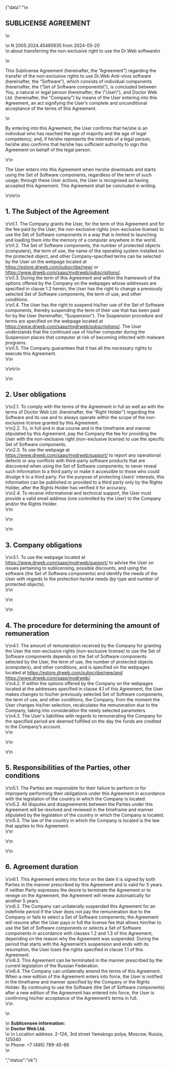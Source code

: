 {"data":"\\n

SUBLICENSE AGREEMENT
--------------------

\\n

\\n N 2005.2024.45485835 from 2024-05-20  
\\n about transferring the non-exclusive right to use the Dr.Web software\\n

\\n

This Sublicense Agreement (hereinafter, the “Agreement”) regarding the transfer of the non-exclusive rights to use Dr.Web Anti-virus software (hereinafter, the “Software”), which consists of individual components (hereinafter, the \\"Set of Software components\\"), is concluded between You, a natural or legal person (hereinafter, the \\"User\\"), and Doctor Web Ltd. (hereinafter, the “Company”) by means of the User entering into this Agreement, an act signifying the User’s complete and unconditional acceptance of the terms of this Agreement.

\\n

By entering into this Agreement, the User confirms that he/she is an individual who has reached the age of majority and the age of legal competency; and, if he/she represents the interests of a legal person, he/she also confirms that he/she has sufficient authority to sign this Agreement on behalf of the legal person.

\\r\\n

The User enters into this Agreement when he/she downloads and starts using the Set of Software components, regardless of the term of such usage; through these User actions, the User is recognised as having accepted this Agreement. This Agreement shall be concluded in writing.

\\r\\n\\r\\n

1\. The Subject of the Agreement
--------------------------------

  
\\r\\n1.1. The Company grants the User, for the term of this Agreement and for the fee paid by the User, the non-exclusive rights (non-exclusive license) to use the Set of Software components in a way that is limited to launching and loading them into the memory of a computer anywhere in the world.  
\\r\\n1.2. The Set of Software components, the number of protected objects (computers), the term of use, the name of the operating system installed on the protected object, and other Company-specified terms can be selected by the User on the webpage located at https://estore.drweb.com/subscribe/new/ or https://www.drweb.com/saas/mydrweb/subscriptions/.  
\\r\\n1.3. During the term of this Agreement and within the framework of the options offered by the Company on the webpages whose addresses are specified in clause 1.2 herein, the User has the right to change a previously selected Set of Software components, the term of use, and other conditions.  
\\r\\n1.4. The User has the right to suspend his/her use of the Set of Software components, thereby suspending the term of their use that has been paid for by the User (hereinafter, “Suspension”). The Suspension procedure and terms are specified on the webpage located at https://www.drweb.com/saas/mydrweb/subscriptions/. The User understands that the continued use of his/her computer during the Suspension places that computer at risk of becoming infected with malware programs.  
\\r\\n1.5. The Company guarantees that it has all the necessary rights to execute this Agreement.  
\\r\\n

\\r\\n\\r\\n

\\r\\n

2\. User obligations
--------------------

  
\\r\\n2.1. To comply with the terms of the Agreement in full as well as with the terms of Doctor Web Ltd. (hereinafter, the “Right Holder”) regarding the Software and its use and to always operate within the scope of the non-exclusive license granted by this Agreement.  
\\r\\n2.2. To, in full and in due course and in the timeframe and manner stipulated by this Agreement, pay the Company the fee for providing the User with the non-exclusive right (non-exclusive license) to use the specific Set of Software components.  
\\r\\n2.3. To use the webpage at https://www.drweb.com/saas/mydrweb/support/ to report any operational defects or any conflicts with third-party software products that are discovered when using the Set of Software components; to never reveal such information to a third party or make it accessible to those who could divulge it to a third party. For the purpose of protecting Users’ interests, this information can be published or provided to a third party only by the Rights Holder, after the Rights Holder has verified it for accuracy.  
\\r\\n2.4. To receive informational and technical support, the User must provide a valid email address (one controlled by the User) to the Company and/or the Rights Holder.  
\\r\\n

\\r\\n

\\r\\n

3\. Company obligations
-----------------------

  
\\r\\n3.1. To use the webpage located at https://www.drweb.com/saas/mydrweb/support/ to advise the User on issues pertaining to sublicensing, possible discounts, and using the software (the Set of Software components) and identify the needs of the User with regards to the protection he/she needs (by type and number of protected objects).  
\\r\\n

\\r\\n

\\r\\n

4\. The procedure for determining the amount of remuneration
------------------------------------------------------------

  
\\r\\n4.1. The amount of remuneration received by the Company for granting the User the non-exclusive rights (non-exclusive license) to use the Set of Software components depends on the Set of Software components selected by the User, the term of use, the number of protected objects (computers), and other conditions, and is specified on the webpages located at https://estore.drweb.com/subscribe/new/and https://www.drweb.com/saas/mydrweb/.  
\\r\\n4.2. If within the options offered by the Company on the webpages located at the addresses specified in clause 4.1 of this Agreement, the User makes changes to his/her previously selected Set of Software components, the term of use, and other conditions, the Company, from the moment the User changes his/her selection, recalculates the remuneration due to the Company, taking into consideration the newly selected parameters.  
\\r\\n4.3. The User's liabilities with regards to remunerating the Company for the specified period are deemed fulfilled on the day the funds are credited to the Company’s account.  
\\r\\n

\\r\\n

\\r\\n

5\. Responsibilities of the Parties, other conditions
-----------------------------------------------------

  
\\r\\n5.1. The Parties are responsible for their failure to perform or for improperly performing their obligations under this Agreement in accordance with the legislation of the country in which the Company is located.  
\\r\\n5.2. All disputes and disagreements between the Parties under this Agreement will be resolved and reviewed in the timeframe and manner stipulated by the legislation of the country in which the Company is located.  
\\r\\n5.3. The law of the country in which the Company is located is the law that applies to this Agreement.  
\\r\\n

\\r\\n

\\r\\n

6\. Agreement duration
----------------------

  
\\r\\n6.1. This Agreement enters into force on the date it is signed by both Parties in the manner prescribed by this Agreement and is valid for 5 years. If neither Party expresses the desire to terminate the Agreement or to renege on the Agreement, the Agreement will renew automatically for another 5 years.  
\\r\\n6.2. The Company can unilaterally suspended this Agreement for an indefinite period if the User does not pay the remuneration due to the Company or fails to select a Set of Software components; the Agreement will resume after the User pays in full the license fee that allows him/her to use the Set of Software components or selects a Set of Software components in accordance with clauses 1.2 and 1.3 of this Agreement, depending on the reason why the Agreement was suspended. During the period that starts with the Agreement’s suspension and ends with its resumption, the User loses the rights specified in clause 1.1 of this Agreement.  
\\r\\n6.3. This Agreement can be terminated in the manner prescribed by the current legislation of the Russian Federation.  
\\r\\n6.4. The Company can unilaterally amend the terms of this Agreement. When a new edition of the Agreement enters into force, the User is notified in the timeframe and manner specified by the Company or the Rights Holder. By continuing to use the Software (the Set of Software components) after a new edition of the Agreement has entered into force, the User is confirming his/her acceptance of the Agreement’s terms in full.  
\\r\\n

\\n

\\n **Sublicensee information:**  
\\n **Doctor Web Ltd.**  
\\n \\n Location address: 2-12А, 3rd street Yamskogo polya, Moscow, Russia, 125040  
\\n Phone: +7 (495) 789-45-86  
\\n

","status":"ok"}